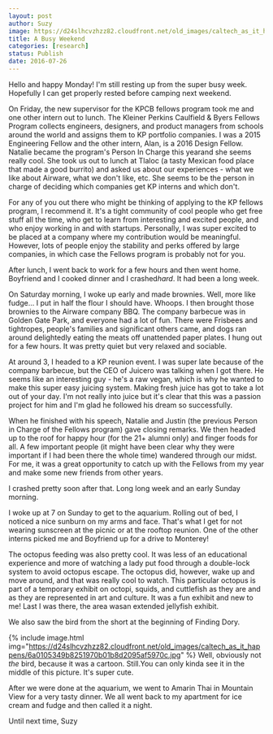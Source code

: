 ```yaml
---
layout: post
author: Suzy
image: https://d24slhcvzhzz82.cloudfront.net/old_images/caltech_as_it_happens/6a0105349b8251970b01b8d2095abe970c.jpg
title: A Busy Weekend 
categories: [research]
status: Publish
date: 2016-07-26
---
```


Hello and happy Monday!
I'm still resting up from the super busy week. Hopefully I can get properly rested before camping next weekend.

On Friday, the new supervisor for the KPCB fellows program took me and one other intern out to lunch. The Kleiner Perkins Caulfield &amp; Byers Fellows Program collects engineers, designers, and product managers from schools around the world and assigns them to KP portfolio companies. I was a 2015 Engineering Fellow and the other intern, Alan, is a 2016 Design Fellow. Natalie became the program's Person In Charge this yearand she seems really cool. She took us out to lunch at Tlaloc (a tasty Mexican food place that made a good burrito) and asked us about our experiences - what we like about Airware, what we don't like, etc. She seems to be the person in charge of deciding which companies get KP interns and which don't.

For any of you out there who might be thinking of applying to the KP fellows program, I recommend it. It's a tight community of cool people who get free stuff all the time, who get to learn from interesting and excited people, and who enjoy working in and with startups. Personally, I was super excited to be placed at a company where my contribution would be meaningful. However, lots of people enjoy the stability and perks offered by large companies, in which case the Fellows program is probably not for you.

After lunch, I went back to work for a few hours and then went home. Boyfriend and I cooked dinner and I crashed*hard*. It had been a long week.

On Saturday morning, I woke up early and made brownies. Well, more like fudge... I put in half the flour I should have. Whoops. I then brought those brownies to the Airware company BBQ. The company barbecue was in Golden Gate Park, and everyone had a lot of fun. There were Frisbees and tightropes, people's families and significant others came, and dogs ran around delightedly eating the meats off unattended paper plates. I hung out for a few hours. It was pretty quiet but very relaxed and sociable.

At around 3, I headed to a KP reunion event. I was super late because of the company barbecue, but the CEO of Juicero was talking when I got there. He seems like an interesting guy - he's a raw vegan, which is why he wanted to make this super easy juicing system. Making fresh juice has got to take a lot out of your day. I'm not really into juice but it's clear that this was a passion project for him and I'm glad he followed his dream so successfully.

When he finished with his speech, Natalie and Justin (the previous Person in Charge of the Fellows program) gave closing remarks. We then headed up to the roof for happy hour (for the 21+ alumni only) and finger foods for all. A few important people (it might have been clear why they were important if I had been there the whole time) wandered through our midst. For me, it was a great opportunity to catch up with the Fellows from my year and make some new friends from other years.

I crashed pretty soon after that. Long long week and an early Sunday morning.

I woke up at 7 on Sunday to get to the aquarium. Rolling out of bed, I noticed a nice sunburn on my arms and face. That's what I get for not wearing sunscreen at the picnic or at the rooftop reunion. One of the other interns picked me and Boyfriend up for a drive to Monterey!

The octopus feeding was also pretty cool. It was less of an educational experience and more of watching a lady put food through a double-lock system to avoid octopus escape. The octopus did, however, wake up and move around, and that was really cool to watch. This particular octopus is part of a temporary exhibit on octopi, squids, and cuttlefish as they are and as they are represented in art and culture. It was a fun exhibit and new to me! Last I was there, the area wasan extended jellyfish exhibit.

We also saw the bird from the short at the beginning of Finding Dory.


{% include image.html img="https://d24slhcvzhzz82.cloudfront.net/old_images/caltech_as_it_happens/6a0105349b8251970b01b8d2095af5970c.jpg" %}
Well, obviously not *the* bird, because it was a cartoon. Still.You can only kinda see it in the middle of this picture. It's super cute.

After we were done at the aquarium, we went to Amarin Thai in Mountain View for a very tasty dinner. We all went back to my apartment for ice cream and fudge and then called it a night.

Until next time,
Suzy
